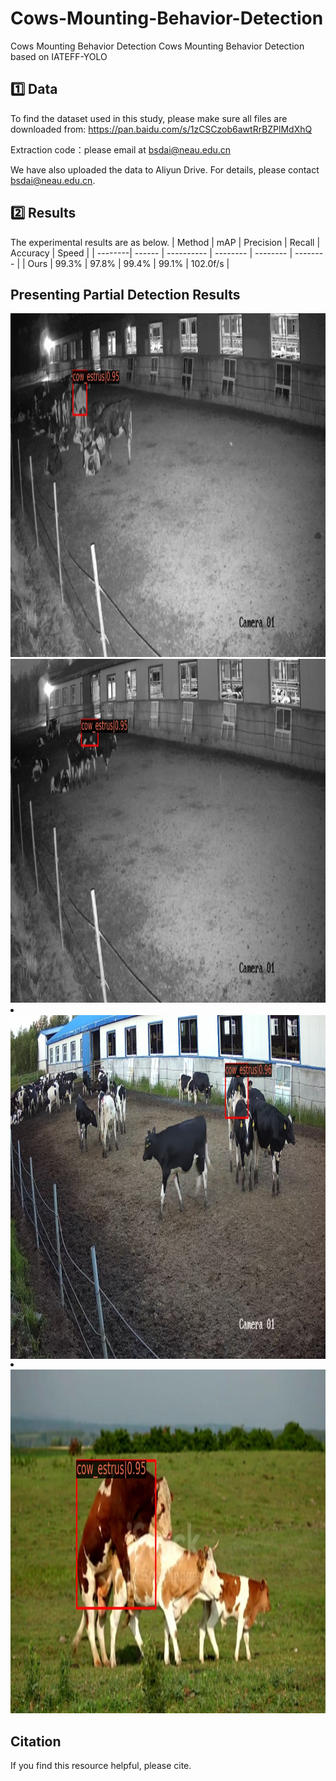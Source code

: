 # Cows-Mounting-Behavior-Detection
Cows Mounting Behavior Detection
Cows Mounting Behavior Detection based on IATEFF-YOLO
##  1️⃣ Data
To find the dataset used in this study, please make sure all files are downloaded from: https://pan.baidu.com/s/1zCSCzob6awtRrBZPlMdXhQ

Extraction code：please email at bsdai@neau.edu.cn

We have also uploaded the data to Aliyun Drive. For details, please contact bsdai@neau.edu.cn.


##  2️⃣ Results
The experimental results are as below.
| Method  |   mAP  |  Precision |   Recall | Accuracy |   Speed  |
| --------| ------ | ---------- | -------- | -------- | -------- |
| Ours    | 99.3%  |   97.8%    |   99.4%  |   99.1%  | 102.0f/s |

## Presenting Partial Detection Results

<div align=center>
  <img src="https://github.com/IPCLab-NEAU/Cows-Mounting-Behavior-Detection/blob/main/detection/091.jpg" alt="夜间低光检测结果" width="800" height="550">
</div>
<li style="list-style-type:none;"></li>
<div align=center>
  <img src="https://github.com/IPCLab-NEAU/Cows-Mounting-Behavior-Detection/blob/main/detection/021.jpg" alt="夜间低光检测结果" width="800" height="550">
</div>
<li></li>
<div align=center>
  <img align=center src="https://github.com/IPCLab-NEAU/Cows-Mounting-Behavior-Detection/blob/main/detection/0130.jpg" alt="白天正常光照检测结果" width="800" height="550">
</div>
<li></li>
<div align=center>
  <img src="https://github.com/IPCLab-NEAU/Cows-Mounting-Behavior-Detection/blob/main/detection/00000372.jpg" alt="白天正常光照检测结果" width="800" height="550">
</div>


## Citation
If you find this resource helpful, please cite.
